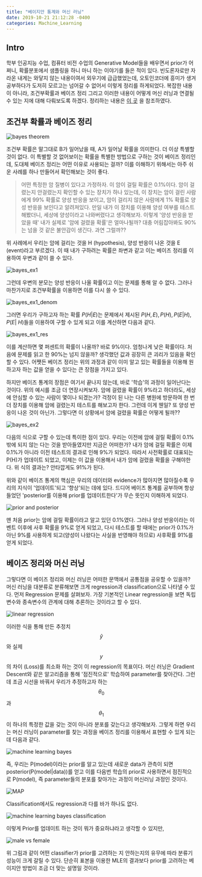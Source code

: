 ```yaml
---
title: "베이지안 통계와 머신 러닝"
date: 2019-10-21 21:12:28 -0400
categories: Machine_Learning
---
```


## Intro ##
학부 인공지능 수업, 컴퓨터 비전 수업의 Generative Model들을 배우면서 prior가 어쩌니, 확률분포에서 샘플링을 하니 마니 하는 이야기를 들은 적이 있다.
빈도론자로만 자라온 내게는 와닿지 않는 내용이여서 외우기에 급급했었는데, 오토인코더에 흥미가 생겨 공부하다가 도저히 모르고는 넘어갈 수 없어서 이렇게 정리를 하게되었다.
복잡한 내용이 아니라, 조건부확률과 베이즈 정리 그리고 이러한 내용이 어떻게 머신 러닝과 연결될 수 있는 지에 대해 다뤄보도록 하겠다.
정리하는 내용은 [이 곳](https://towardsdatascience.com/probability-learning-i-bayes-theorem-708a4c02909a) 을 참조하였다.

## 조건부 확률과 베이즈 정리 ##
![bayes theorem](https://www.gigacalculator.com/img/formulas/formula-bayes-theorem.png)

조건부 확률은 말그대로 B가 일어났을 때, A가 일어날 확률을 의미한다. 더 이상 특별할 것이 없다.
이 특별할 것 없어보이는 확률을 특별한 방법으로 구하는 것이 베이즈 정리인데, 도대체 베이즈 정리는 어떤 이유로 사용되는 걸까?
이를 이해하기 위해서는 아주 쉬운 사례를 하나 만들어서 확인해보는 것이 좋다.


>어떤 특정한 암 질병이 있다고 가정하자. 이 암이 걸릴 확률은 0.1%이다. 암이 걸렸는지 안걸렸는지 확인할 수 있는 장치가 하나 있는데, 이 장치는 암이 걸린 사람에게 99% 확률로 양성 반응을 보이고, 암이 걸리지 않은 사람에게 1% 확률로 양성 반응을 보인다고 알려져있다. 만일 내가 이 장치를 이용해 양성 여부를 테스트해봤더니, 세상에 양성이라고 나와버렸다고 생각해보자. 이렇게 '양성 반응을 받았을 때' 내가 실제로 '암에 걸렸을 확률'은 얼마나될까? 대충 어림잡아봐도 90%는 넘을 것 같은 불안감이 생긴다. 과연 그럴까??

위 사례에서 우리는 암에 걸리는 것을 H (hypothesis), 양성 반응이 나온 것을 E (event)라고 부르겠다. 이 때 내가 구하려는 확률은 좌변과 같고
이는 베이즈 정리를 이용하여 우변과 같이 쓸 수 있다.

![bayes_ex1](https://miro.medium.com/max/827/1*4_dSOG3F5qmjOFTGzA829Q.png)

그런데 우변의 분모는 양성 반응이 나올 확률이고 이는 문제를 통해 알 수 없다. 그러나 마찬가지로 조건부확률을 이용하면 이를 다시 쓸 수 있다.

![bayes_ex1_denom](https://miro.medium.com/max/1205/1*uh-9cBH-qsU9z9WS6eK2kw.png)

그러면 우리가 구하고자 하는 확률 $P(H|E)$는 문제에서 제시된 $P(H,E), P(H), P(E|H), P(E|~H)$들을 이용하여 구할 수 있게 되고 이를 계산하면 다음과 같다.

![bayes_ex1_res](https://miro.medium.com/max/1847/1*wG9EG9D2Vr-gnpbcL-BJ2Q.png)

이를 계산하면 몇 퍼센트의 확률이 나올까? 바로 9%이다. 엄청나게 낮은 확률이다. 처음에 문제를 읽고 한 90%는 넘지 않을까? 생각했던 값과
굉장히 큰 괴리가 있음을 확인할 수 있다. 어쨋든 베이즈 정리는 위의 과정과 같이 이미 알고 있는 확률들을 이용해 원하고자 하는 값을 얻을 수 있다는 큰 장점을 가지고 있다.

하지만 베이즈 통계의 장점은 여기서 끝나지 않는데, 바로 '학습'의 과정이 일어난다는 것이다.
위의 예시를 조금 더 연장시켜보자. 암에 걸렸을 확률이 9%라고 하더라도, 세상에 안심할 수 있는 사람이 몇이나 되겠는가? 걱정이 된 나는
다른 병원에 방문하여 한 번 더 장치를 이용해 암에 걸렸는지 테스트를 해보고자 한다. 그런데 이게 웬일? 또 양성 반응이 나온 것이 아닌가.
그렇다면 이 상황에서 암에 걸렸을 확률은 어떻게 될까??

![bayes_ex2](https://miro.medium.com/max/1847/1*4zQ4vn-ykDurOcOKmOgT1w.png)

다음의 식으로 구할 수 있는데 특이한 점이 있다. 우리는 이전에 암에 걸릴 확률이 0.1%밖에 되지 않는 다는 것을 받아들였지만 지금은 어떠한가?
내가 암에 걸릴 확률은 이제 0.1%가 아니라 이전 테스트의 결과로 인해 9%가 되었다. 따라서 사전확률로 대표되는 P(H)가 업데이트 되었고, 이제는
이 값을 이용해서 내가 암에 걸렸을 확률을 구해야한다. 위 식의 결과는? 안타깝게도 91%가 된다.

위와 같이 베이즈 통계의 핵심은 우리의 데이터와 evidence가 많아지면 많아질수록 우리의 지식이 '업데이트'되고 '향상'되는 데에 있다.
드디어 베이즈 통계를 공부하며 항상 들었던 'posterior를 이용해 prior를 업데이트한다'가 무슨 뜻인지 이해하게 되었다.

![prior and posterior](https://luminousmen.com/media/data-science-bayes-theorem-2.jpg)

맨 처음 prior는 암에 걸릴 확률이라고 알고 있던 0.1%였다. 그러나 양성 반응이라는 이벤트 이후에 사후 확률을 9%로 얻게 되었고, 다시 테스트를 할 때에는
prior가 0.1%가 아닌 9%를 사용하게 되고(양성이 나왔다는 사실을 반영해야 하므로) 사후확률 91%를 얻게 되었다.

## 베이즈 정리와 머신 러닝 ##
그렇다면 이 베이즈 정리와 머신 러닝은 어떠한 문맥에서 공통점을 공유할 수 있을까?
머신 러닝을 대분류로 분류해보면 크게 regression과 classification으로 나타낼 수 있다.
먼저 Regression 문제를 살펴보자. 가장 기본적인 Linear regression을 보면 독립변수와 종속변수의 관계에 대해 추론하는 것이라고 할 수 있다.

![linear regression](https://miro.medium.com/max/1182/1*4Y-w0Em_qLcIdIxKBDDnkQ.png)

이러한 식을 통해 만든 추정치 $$\hat{y}$$와 실제 $$y$$의 차이 (Loss)를 최소화 하는 것이 이 regression의 목표이다.
머신 러닝은 Gradient Descent와 같은 알고리즘을 통해 '점진적으로' 학습하여 parameter를 찾아간다.
그런데 조금 시선을 바꿔서 우리가 추정하고자 하는 $$\theta_0$$과 $$\theta_1$$이 하나의 특정한 값을 갖는 것이 아니라
분포를 갖는다고 생각해보자.
그렇게 하면 우리는 머신 러닝이 parameter를 찾는 과정을 베이즈 정리를 이용해서 표현할 수 있게 되는데 다음과 같다.

![machine learning bayes](https://miro.medium.com/max/480/1*gdgddVSaJQ_BXWJJNYtZ9g.png)

즉, 우리는 P(model)이라는 prior를 알고 있는데 새로운 data가 관측이 되면 posterior(P(model|data))를 얻고 이를
다음번 학습의 prior로 사용하면서 점진적으로 P(model), 즉 parameter들의 분포를 찾아가는 과정이 머신러닝 과정인 것이다.

![MAP](https://miro.medium.com/max/486/1*KmnRZ_zc_cD7CIWylEyrFg.png)

Classification에서도 regression과 다를 바가 하나도 없다.

![machine learning bayes classification](https://miro.medium.com/max/502/1*c63H7VlsTrcntMc5P2v7aw.png)

이렇게 Prior를 업데이트 하는 것이 뭐가 중요하냐라고 생각할 수 있지만,

![male vs female](https://miro.medium.com/max/884/1*okTibKIXXCSLC3ZuKqKwPQ.png)

위 그림과 같이 어떤 classifier가 prior를 고려하는 지 안하는지의 유무에 따라 분류기 성능이 크게 갈릴 수 있다.
단순히 표본을 이용한 MLE의 결과보다 prior를 고려하는 베이지안 방법이 조금 더 맞는 설명일 것이라.
